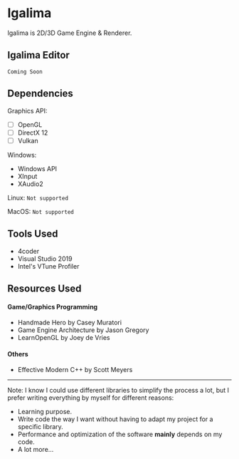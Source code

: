 # Igalima

Igalima is 2D/3D Game Engine & Renderer.


## Igalima Editor
`Coming Soon`


## Dependencies

Graphics API:
- [ ] OpenGL
- [ ] DirectX 12
- [ ] Vulkan 

Windows:
- Windows API
- XInput
- XAudio2

Linux:
`Not supported`

MacOS:
`Not supported`


## Tools Used

- 4coder
- Visual Studio 2019
- Intel's VTune Profiler


## Resources Used

#### Game/Graphics Programming
- Handmade Hero by Casey Muratori
- Game Engine Architecture by Jason Gregory
- LearnOpenGL by Joey de Vries

#### Others
- Effective Modern C++ by Scott Meyers


-----
Note: I know I could use different libraries to simplify the process a lot, but I prefer writing everything by myself for different reasons:

- Learning purpose.
- Write code the way I want without having to adapt my project for a specific library.
- Performance and optimization of the software **mainly** depends on my code.
- A lot more...
